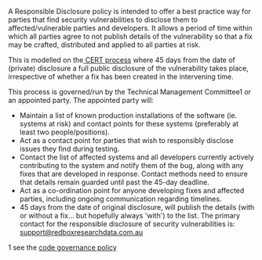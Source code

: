 A Responsible Disclosure policy is intended to offer a best practice way for parties that find security vulnerabilities to disclose them to affected/vulnerable parties and developers. It allows a period of time within which all parties agree to not publish details of the vulnerability so that a fix may be crafted, distributed and applied to all parties at risk.

This is modelled on the[ CERT process](http://www.cert.org/kb/vul_disclosure.html) where 45 days from the date of (private) disclosure a full public disclosure of the vulnerability takes place, irrespective of whether a fix has been created in the intervening time.

This process is governed/run by the Technical Management Committee1 or an appointed party. The appointed party will:

* Maintain a list of known production installations of the software (ie. systems at risk) and contact points for these systems (preferably at least two people/positions).
* Act as a contact point for parties that wish to responsibly disclose issues they find during testing.
* Contact the list of affected systems and all developers currently actively contributing to the system and notify them of the bug, along with any fixes that are developed in response. Contact methods need to ensure that details remain guarded until past the 45-day deadline.
* Act as a co-ordination point for anyone developing fixes and affected parties, including ongoing communication regarding timelines.
* 45 days from the date of original disclosure, will publish the details (with or without a fix... but hopefully always 'with') to the list.
The primary contact for the responsible disclosure of security vulnerabilities is: [support@redboxresearchdata.com.au](mailto:support@redboxresearchdata-com-au) 


1 see the [code governance policy](https://docs.google.com/document/pub?id=1VrvPdbKaBZRgaL47HQsy_qS-uwanEEGq7FvqxRi_7O8)